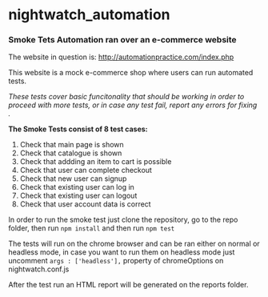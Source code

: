 # nightwatch_automation

### Smoke Tets Automation ran over an e-commerce website
The website in question is: http://automationpractice.com/index.php

This website is a mock e-commerce shop where users can run automated tests.


_These tests cover basic funcitonality that should be working in order 
to proceed with more tests, or in case any test fail, report any errors for fixing  ._

__The Smoke Tests consist of 8 test cases:__

1. Check that main page is shown
2. Check that catalogue is shown
3. Check that addding an item to cart is possible
4. Check that user can complete checkout
5. Check that new user can signup
6. Check that existing user can log in
7. Check that existing user can logout
8. Check that user account data is correct

In order to run the smoke test just clone the repository, go to the repo folder, then run `npm install` 
and then run `npm test` 

The tests will run on the chrome browser and can be ran either on normal or headless mode, in case you want to run them
on headless mode just uncomment `args : ['headless'],` property of chromeOptions on nightwatch.conf.js  


After the test run an HTML report will be generated on the reports folder.


